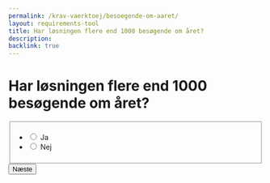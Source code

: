 ```yaml
---
permalink: /krav-vaerktoej/besoegende-om-aaret/
layout: requirements-tool
title: Har løsningen flere end 1000 besøgende om året?
description: 
backlink: true
---
```

<h1>Har løsningen flere end 1000 besøgende om året?</h1>
<form method="post" action="." id="form-Q400">
    <div class="form-group">
        <fieldset>
            <span class="form-error-message d-none" id="error-message"></span>
            <ul class="nobullet-list">
                <li>
                    <input id="radio-yes" type="radio" name="radio" value="1" class="form-radio radio-large" />
                    <label for="radio-yes" class="">Ja</label>
                </li>
                <li>
                    <input id="radio-no" type="radio" name="radio" value="0" class="form-radio radio-large" />
                    <label for="radio-no" class="">Nej</label>
                </li>
            </ul>
        </fieldset>
    </div>
    <button type="submit" class="button button-primary mt-9">Næste</button>
</form>
